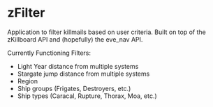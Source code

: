 # zFilter

Application to filter killmails based on user criteria. Built on top of the zKillboard API and (hopefully) the eve_nav API. 

Currently Functioning Filters:
  - Light Year distance from multiple systems
  - Stargate jump distance from multiple systems
  - Region
  - Ship groups (Frigates, Destroyers, etc.)
  - Ship types (Caracal, Rupture, Thorax, Moa, etc.)
